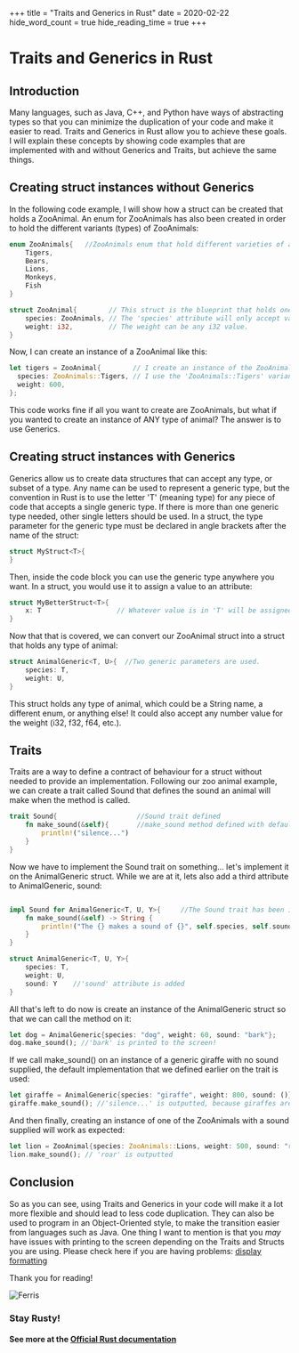 +++
title = "Traits and Generics in Rust"
date = 2020-02-22
hide_word_count = true
hide_reading_time = true
+++
# Traits and Generics in Rust

## Introduction

Many languages, such as Java, C++, and Python have ways of abstracting types so that you can minimize the duplication of your code and make it easier to read. Traits and Generics in Rust allow you to achieve these goals. I will explain these concepts by showing code examples that are implemented with and without Generics and Traits, but achieve the same things.

<!-- more -->
## Creating struct instances without Generics 

In the following code example, I will show how a struct can be created that holds a ZooAnimal. An enum for ZooAnimals has also been created in order to hold the different variants (types) of ZooAnimals:  

```rust
enum ZooAnimals{   //ZooAnimals enum that hold different varieties of animals.
    Tigers,
    Bears,
    Lions,
    Monkeys,
    Fish
}

struct ZooAnimal{        // This struct is the blueprint that holds one ZooAnimal variety.
    species: ZooAnimals, // The 'species' attribute will only accept values that exist in the ZooAnimals enum.
    weight: i32,         // The weight can be any i32 value.
}
```

Now, I can create an instance of a ZooAnimal like this:

```rust
let tigers = ZooAnimal{        // I create an instance of the ZooAnimal struct, and assign it to 'tigers'.
  species: ZooAnimals::Tigers, // I use the 'ZooAnimals::Tigers' variant of the ZooAnimals enum to create the instance. 
  weight: 600,
};
```
This code works fine if all you want to create are ZooAnimals, but what if you wanted to create an instance of ANY type of animal? The answer is to use Generics.
 
## Creating struct instances with Generics 

Generics allow us to create data structures that can accept any type, or subset of a type. Any name can be used to represent a generic type, but the convention in Rust is to use the letter 'T' (meaning type) for any piece of code that accepts a single generic type. If there is more than one generic type needed, other single letters should be used. In a struct, the type parameter for the generic type must be declared in angle brackets after the name of the struct:

```rust
struct MyStruct<T>{
}
```

Then, inside the code block you can use the generic type anywhere you want. In a struct, you would use it to assign a value to an attribute:

```rust
struct MyBetterStruct<T>{
    x: T                   // Whatever value is in 'T' will be assigned to x
}
```

Now that that is covered, we can convert our ZooAnimal struct into a struct that holds any type of animal:

```rust
struct AnimalGeneric<T, U>{  //Two generic parameters are used.
    species: T,
    weight: U,
}
```
This struct holds any type of animal, which could be a String name, a different enum, or anything else! It could also accept any number value for the weight (i32, f32, f64, etc.).

## Traits

Traits are a way to define a contract of behaviour for a struct without needed to provide an implementation. Following our zoo animal example, we can create a trait called Sound that defines the sound an animal will make when the method is called.

```rust
trait Sound{                    //Sound trait defined
    fn make_sound(&self){       //make_sound method defined with default behaviour.
        println!("silence...")
    } 
}
```

Now we have to implement the Sound trait on something... let's implement it on the AnimalGeneric struct. While we are at it, lets also add a third attribute to AnimalGeneric, sound:

```rust

impl Sound for AnimalGeneric<T, U, Y>{     //The Sound trait has been implemented on the struct
    fn make_sound(&self) -> String {
        println!("The {} makes a sound of {}", self.species, self.sound)  //The parameters of the AnimalGeneric instance will be passed into the method when it is created.
    }
}

struct AnimalGeneric<T, U, Y>{
    species: T,
    weight: U,
    sound: Y    //'sound' attribute is added
}
```
All that's left to do now is create an instance of the AnimalGeneric struct so that we can call the method on it:

```rust
let dog = AnimalGeneric{species: "dog", weight: 60, sound: "bark"};
dog.make_sound(); //'bark' is printed to the screen!
```

 
If we call make_sound() on an instance of a generic giraffe with no sound supplied, the default implementation that we defined earlier on the trait is used:

```rust
let giraffe = AnimalGeneric{species: "giraffe", weight: 800, sound: ()}; 
giraffe.make_sound(); //'silence...' is outputted, because giraffes are inaudible to humans.
```  

And then finally, creating an instance of one of the ZooAnimals with a sound supplied will work as expected:

```rust
let lion = ZooAnimal{species: ZooAnimals::Lions, weight: 500, sound: "roar"};
lion.make_sound(); // 'roar' is outputted
```
## Conclusion
So as you can see, using Traits and Generics in your code will make it a lot more flexible and should lead to less code duplication. They can also be used to program in an Object-Oriented style, to make the transition easier from languages such as Java.
One thing I want to mention is that you *may* have issues with printing to the screen depending on the Traits and Structs you are using. Please check here if you are having problems: [display formatting](https://doc.rust-lang.org/rust-by-example/hello/print/print_display.html)  

Thank you for reading!

![Ferris](./ferris.gif "Ferris the crab")

### Stay Rusty!

#### See more at the [Official Rust documentation](https://doc.rust-lang.org/book/ch04-00-understanding-ownership.html)
